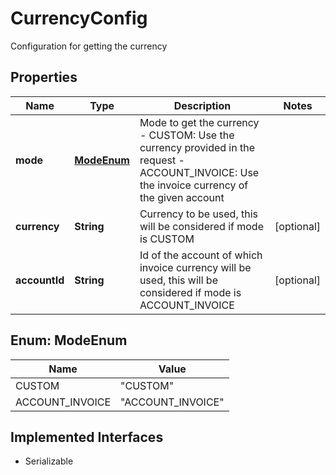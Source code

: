 

# CurrencyConfig

Configuration for getting the currency

## Properties

| Name | Type | Description | Notes |
|------------ | ------------- | ------------- | -------------|
|**mode** | [**ModeEnum**](#ModeEnum) | Mode to get the currency - CUSTOM: Use the currency provided in the request - ACCOUNT_INVOICE: Use the invoice currency of the given account  |  |
|**currency** | **String** | Currency to be used, this will be considered if mode is CUSTOM |  [optional] |
|**accountId** | **String** | Id of the account of which invoice currency will be used, this will be considered if mode is ACCOUNT_INVOICE |  [optional] |



## Enum: ModeEnum

| Name | Value |
|---- | -----|
| CUSTOM | &quot;CUSTOM&quot; |
| ACCOUNT_INVOICE | &quot;ACCOUNT_INVOICE&quot; |


## Implemented Interfaces

* Serializable


